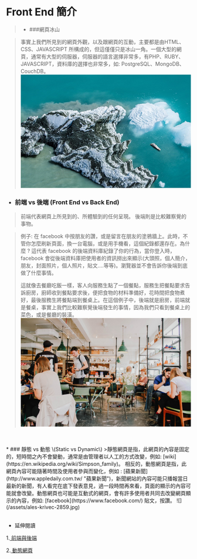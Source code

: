 # Front End 簡介

>* ###網頁冰山

> 事實上我們所見到的網頁外觀，以及跟網頁的互動，主要都是由HTML、CSS、JAVASCRIPT 所構成的，但這僅僅只是冰山一角。一個大型的網頁，通常有大型的伺服器，伺服器的語言選擇非常多，有PHP、RUBY、JAVASCRIPT，資料庫的選擇也非常多，如: PostgreSQL、MongoDB、CouchDB。![](/assets/ice.jpg)
* ### 前端 vs 後端 \(Front End vs Back End\)

> 前端代表網頁上所見到的、所體驗到的任何呈現。
> 後端則是比較難察覺的事物。

> 例子: 在 facebook 中按朋友的讚，或是留言在朋友的塗鴉牆上。此時，不管你怎麼刷新頁面，換一台電腦，或是用手機看，這個紀錄都還存在。為什麼 ? 這代表 facebook 的後端資料庫紀錄了你的行為，當你登入時，facebook 會從後端資料庫把使用者的資訊撈出來顯示\(大頭照，個人簡介，朋友，封面照片，個人照片，貼文….等等\)。瀏覽器並不會告訴你後端到底做了什麼事情。
>
> 這就像去餐廳吃飯一樣，客人向服務生點了一個餐點，服務生把餐點要求告訴廚房，廚師收到餐點要求後，便把食物的材料準備好，花時間把食物煮好，最後服務生將餐點端到餐桌上。在這個例子中，後端就是廚房，前端就是餐桌，事實上我們比較難察覺後端發生的事情，因為我們只看到餐桌上的菜色，或是餐廳的裝潢。
![](/assets/toa-heftiba-195458.jpg)
<br/>
<br/>
* ### 靜態 vs 動態 \(Static vs Dynamic\)
>靜態網頁是指，此網頁的內容是固定的，短時間之內不會變動，通常是由管理者以人工的方式改變，例如: [wiki](https://en.wikipedia.org/wiki/Simpson_family)。
相反的，動態網頁是指，此網頁內容可能隨著時間及使用者參與而變化，例如 : [蘋果新聞](http://www.appledaily.com.tw/ "蘋果新聞")，新聞網站的內容可能只播報當日最新的新聞，有人看完在底下發表意見，過一段時間再來看，頁面的顯示的內容可能就會改變。動態網頁也可能是互動式的網頁，會有許多使用者共同去改變網頁顯示的內容，例如: [facebook](https://www.facebook.com/) 貼文，按讚。
![](/assets/ales-krivec-2859.jpg)




<br/>
<br/>

* 延伸閱讀

1.[ 前端與後端](https://zh.wikipedia.org/wiki/%E5%89%8D%E7%AB%AF%E5%92%8C%E5%90%8E%E7%AB%AF)
<br/>


2.[ 動態網頁](https://zh.wikipedia.org/wiki/%E5%8B%95%E6%85%8B%E7%B6%B2%E9%A0%81 "動態網頁")



